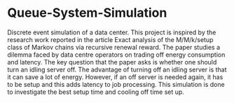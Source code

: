 # Queue-System-Simulation

Discrete event simulation of a data center. This project is inspired by the research work reported in the article Exact analysis of the M/M/k/setup class of Markov chains via recursive renewal reward. The paper studies a dilemma faced by data centre operators on trading off energy consumption and latency. The key question that the paper asks is whether one should turn an idling server off. The advantage of turning off an idling server is that it can save a lot of energy. However, if an off server is needed again, it has to be setup and this adds latency to job processing. This simulation is done to investigate the best setup time and cooling off time set up.
